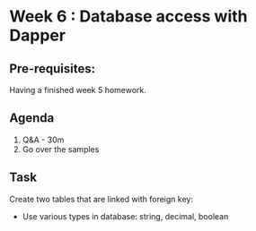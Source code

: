 # Week 6 : Database access with Dapper

## Pre-requisites:

Having a finished week 5 homework.

## Agenda

1. Q&A - 30m
2. Go over the samples

## Task

Create two tables that are linked with foreign key:

- Use various types in database: string, decimal, boolean
